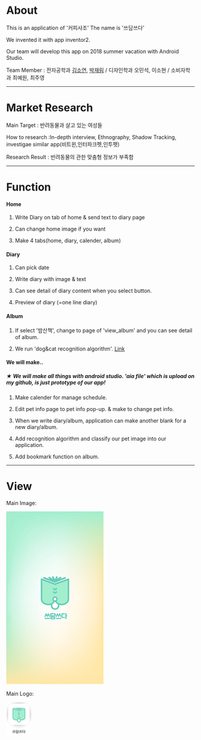 # About
This is an application of '커피사조'
The name is '쓰담쓰다'

We invented it with app inventor2.

Our team will develop this app on 2018 summer vacation with Android Studio.

Team Member : 전자공학과 [김소연](https://github.com/soyeon51696), [박재림](https://github.com/ParkJaeRim) / 디자인학과 오민석, 이소현 / 소비자학과 최예원, 최주영 

***

# Market Research

Main Target : 반려동물과 살고 있는 여성들

How to research :In-depth interview, Ethnography, Shadow Tracking, investigae similar app(비트윈,인터파크펫,인투펫)

Research Result : 반려동물의 관한 맞춤형 정보가 부족함 

***

# Function

#### Home
  
1. Write Diary on tab of home & send text to diary page
  
2. Can change home image if you want

3. Make 4 tabs(home, diary, calender, album) 

#### Diary

1. Can pick date
  
2. Write diary with image & text

3. Can see detail of diary content when you select button.

4. Preview of diary (=one line diary) 

#### Album
  
1. If select '밤산책', change to page of 'view_album' and you can see detail of album.

2. We run 'dog&cat recognition algorithm'. [Link]()


#### We will make..
##### ★ We will make all things with android studio. 'aia file' which is upload on my github, is just prototype of our app!
1. Make calender for manage schedule.

2. Edit pet info page to pet info pop-up. & make to change pet info.

3. When we write diary/album, application can make another blank for a new diary/album.

4. Add recognition algorithm and classify our pet image into our application.

5. Add bookmark function on album. 

***

# View
Main Image:

![our main image](./pic/main.jpg)

Main Logo:
  
![our logo](./pic/icon.png)
